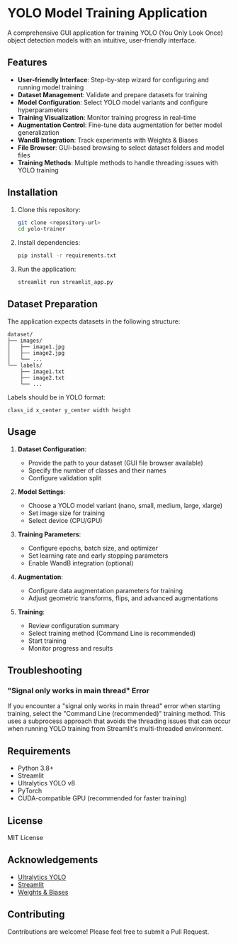 # YOLO Model Training Application

A comprehensive GUI application for training YOLO (You Only Look Once) object detection models with an intuitive, user-friendly interface.

## Features

- **User-friendly Interface**: Step-by-step wizard for configuring and running model training
- **Dataset Management**: Validate and prepare datasets for training
- **Model Configuration**: Select YOLO model variants and configure hyperparameters
- **Training Visualization**: Monitor training progress in real-time
- **Augmentation Control**: Fine-tune data augmentation for better model generalization
- **WandB Integration**: Track experiments with Weights & Biases
- **File Browser**: GUI-based browsing to select dataset folders and model files
- **Training Methods**: Multiple methods to handle threading issues with YOLO training

## Installation

1. Clone this repository:
   ```bash
   git clone <repository-url>
   cd yolo-trainer
   ```

2. Install dependencies:
   ```bash
   pip install -r requirements.txt
   ```

3. Run the application:
   ```bash
   streamlit run streamlit_app.py
   ```

## Dataset Preparation

The application expects datasets in the following structure:

```
dataset/
├── images/
│   ├── image1.jpg
│   ├── image2.jpg
│   └── ...
└── labels/
    ├── image1.txt
    ├── image2.txt
    └── ...
```

Labels should be in YOLO format:
```
class_id x_center y_center width height
```

## Usage

1. **Dataset Configuration**:
   - Provide the path to your dataset (GUI file browser available)
   - Specify the number of classes and their names
   - Configure validation split

2. **Model Settings**:
   - Choose a YOLO model variant (nano, small, medium, large, xlarge)
   - Set image size for training
   - Select device (CPU/GPU)

3. **Training Parameters**:
   - Configure epochs, batch size, and optimizer
   - Set learning rate and early stopping parameters
   - Enable WandB integration (optional)

4. **Augmentation**:
   - Configure data augmentation parameters for training
   - Adjust geometric transforms, flips, and advanced augmentations

5. **Training**:
   - Review configuration summary
   - Select training method (Command Line is recommended)
   - Start training
   - Monitor progress and results

## Troubleshooting

### "Signal only works in main thread" Error
If you encounter a "signal only works in main thread" error when starting training, select the "Command Line (recommended)" training method. This uses a subprocess approach that avoids the threading issues that can occur when running YOLO training from Streamlit's multi-threaded environment.

## Requirements

- Python 3.8+
- Streamlit
- Ultralytics YOLO v8
- PyTorch
- CUDA-compatible GPU (recommended for faster training)

## License

MIT License

## Acknowledgements

- [Ultralytics YOLO](https://github.com/ultralytics/ultralytics)
- [Streamlit](https://streamlit.io)
- [Weights & Biases](https://wandb.ai)

## Contributing

Contributions are welcome! Please feel free to submit a Pull Request. 